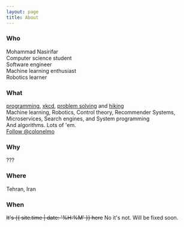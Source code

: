 ```yaml
---
layout: page
title: About
---
```


### Who
Mohammad Nasirifar
<br>
Computer science student
<br>
Software engineer
<br>
Machine learning enthusiast
<br>
Robotics learner
<br>

### What
[programming](http://lmgtfy.com/?q=programming), [xkcd](http://xkcd.com), [problem solving](https://xkcd.com/356) and [hiking](http://hiking.motifake.com/image/demotivational-poster/1105/hiking-funny-hiking-extreme-scary-death-demotivational-posters-1304865564.jpg)
<br>
Machine learning, Robotics, Control theory, Recommender Systems, Microservices, Search engines, and System programming
<br>
And algorithms. Lots of 'em.
<br>
<a class="github-button" href="https://github.com/colonelmo" data-style="mega" aria-label="Follow @colonelmo on GitHub">Follow @colonelmo</a>
<script async defer id="github-bjs" src="https://buttons.github.io/buttons.js"></script>

### Why
???

### Where
Tehran, Iran

### When
~~It's <time datetime="{{ site.time | date_to_xmlschema }}">{{ site.time | date: '%H:%M' }}</time> here~~ No it's not. Will be fixed soon.
